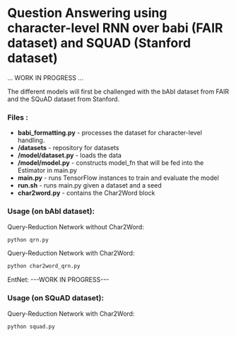 # Question Answering using character-level RNN over babi (FAIR dataset) and SQUAD (Stanford dataset)

... WORK IN PROGRESS ...

The different models will first be challenged with the bAbI dataset from FAIR and the SQuAD dataset from Stanford.


### Files :

* **babi_formatting.py** - processes the dataset for character-level handling.
* **/datasets** - repository for datasets
* **/model/dataset.py** - loads the data
* **/model/model.py** - constructs model_fn that will be fed into the Estimator in main.py
* **main.py** - runs TensorFlow instances to train and evaluate the model
* **run.sh** - runs main.py given a dataset and a seed
* **char2word.py** - contains the Char2Word block

### Usage (on bAbI dataset):

Query-Reduction Network without Char2Word:
```bash
python qrn.py
```

Query-Reduction Network with Char2Word:
```bash
python char2word_qrn.py
```

EntNet:
---WORK IN PROGRESS---

### Usage (on SQuAD dataset):

Query-Reduction Network with Char2Word:
```bash
python squad.py
```
